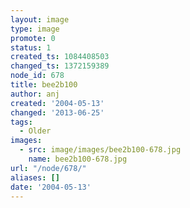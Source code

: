 ```yaml
---
layout: image
type: image
promote: 0
status: 1
created_ts: 1084408503
changed_ts: 1372159389
node_id: 678
title: bee2b100
author: anj
created: '2004-05-13'
changed: '2013-06-25'
tags:
  - Older
images:
  - src: image/images/bee2b100-678.jpg
    name: bee2b100-678.jpg
url: "/node/678/"
aliases: []
date: '2004-05-13'
---
```


